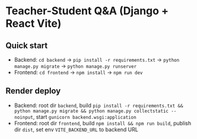 # Teacher-Student Q&A (Django + React Vite)
## Quick start
- Backend: `cd backend` -> `pip install -r requirements.txt` -> `python manage.py migrate` -> `python manage.py runserver`
- Frontend: `cd frontend` -> `npm install` -> `npm run dev`
## Render deploy
- Backend: root dir `backend`, build `pip install -r requirements.txt && python manage.py migrate && python manage.py collectstatic --noinput`, start `gunicorn backend.wsgi:application`
- Frontend: root dir `frontend`, build `npm install && npm run build`, publish dir `dist`, set env `VITE_BACKEND_URL` to backend URL

